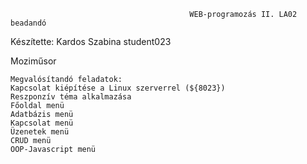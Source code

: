                                             WEB-programozás II. LA02 beadandó

Készítette:
Kardos Szabina 
student023

Moziműsor

    Megvalósítandó feladatok:
    Kapcsolat kiépítése a Linux szerverrel (${8023})
    Reszponzív téma alkalmazása 
    Főoldal menü 
    Adatbázis menü 
    Kapcsolat menü 
    Üzenetek menü 
    CRUD menü 
    OOP-Javascript menü 
